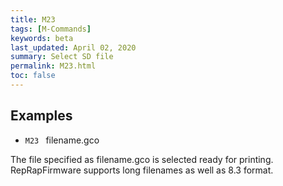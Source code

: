 ```yaml
---
title: M23
tags: [M-Commands] 
keywords: beta 
last_updated: April 02, 2020 
summary: Select SD file 
permalink: M23.html
toc: false 
---
```



## Examples

* ` M23  ` filename.gco

The file specified as filename.gco is selected ready for printing. RepRapFirmware supports long filenames as well as 8.3 format.

